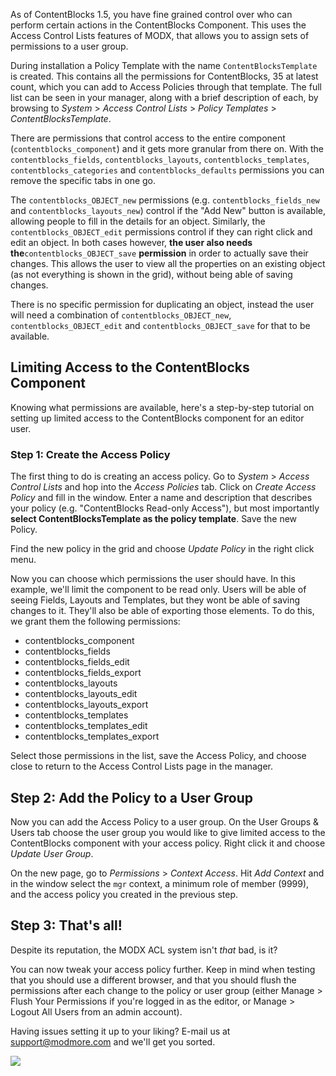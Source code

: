 As of ContentBlocks 1.5, you have fine grained control over who can perform certain actions in the ContentBlocks Component. This uses the Access Control Lists features of MODX, that allows you to assign sets of permissions to a user group.

During installation a Policy Template with the name `ContentBlocksTemplate` is created. This contains all the permissions for ContentBlocks, 35 at latest count, which you can add to Access Policies through that template. The full list can be seen in your manager, along with a brief description of each, by browsing to _System_ > _Access Control Lists_ > _Policy Templates_ > _ContentBlocksTemplate_.

There are permissions that control access to the entire component (`contentblocks_component`) and it gets more granular from there on. With the `contentblocks_fields`, `contentblocks_layouts`, `contentblocks_templates`, `contentblocks_categories` and `contentblocks_defaults` permissions you can remove the specific tabs in one go.

The `contentblocks_OBJECT_new` permissions (e.g. `contentblocks_fields_new` and `contentblocks_layouts_new`) control if the "Add New" button is available, allowing people to fill in the details for an object. Similarly, the `contentblocks_OBJECT_edit` permissions control if they can right click and edit an object. In both cases however, **the user also needs the**`contentblocks_OBJECT_save` **permission** in order to actually save their changes. This allows the user to view all the properties on an existing object (as not everything is shown in the grid), without being able of saving changes.

There is no specific permission for duplicating an object, instead the user will need a combination of `contentblocks_OBJECT_new`, `contentblocks_OBJECT_edit` and `contentblocks_OBJECT_save` for that to be available.

## Limiting Access to the ContentBlocks Component

Knowing what permissions are available, here's a step-by-step tutorial on setting up limited access to the ContentBlocks component for an editor user.

### Step 1: Create the Access Policy

The first thing to do is creating an access policy. Go to _System_ > _Access Control Lists_ and hop into the _Access Policies_ tab. Click on _Create Access Policy_ and fill in the window. Enter a name and description that describes your policy (e.g. "ContentBlocks Read-only Access"), but most importantly **select ContentBlocksTemplate as the policy template**. Save the new Policy.

Find the new policy in the grid and choose _Update Policy_ in the right click menu.

Now you can choose which permissions the user should have. In this example, we'll limit the component to be read only. Users will be able of seeing Fields, Layouts and Templates, but they wont be able of saving changes to it. They'll also be able of exporting those elements. To do this, we grant them the following permissions:

- contentblocks\_component
- contentblocks\_fields
- contentblocks\_fields\_edit
- contentblocks\_fields\_export
- contentblocks\_layouts
- contentblocks\_layouts\_edit
- contentblocks\_layouts\_export
- contentblocks\_templates
- contentblocks\_templates\_edit
- contentblocks\_templates\_export

Select those permissions in the list, save the Access Policy, and choose close to return to the Access Control Lists page in the manager.

## Step 2: Add the Policy to a User Group

Now you can add the Access Policy to a user group. On the User Groups & Users tab choose the user group you would like to give limited access to the ContentBlocks component with your access policy. Right click it and choose _Update User Group_.

On the new page, go to _Permissions_ > _Context Access_. Hit _Add Context_ and in the window select the `mgr` context, a minimum role of member (9999), and the access policy you created in the previous step.

## Step 3: That's all!

Despite its reputation, the MODX ACL system isn't _that_ bad, is it?

You can now tweak your access policy further. Keep in mind when testing that you should use a different browser, and that you should flush the permissions after each change to the policy or user group (either Manage > Flush Your Permissions if you're logged in as the editor, or Manage > Logout All Users from an admin account).

Having issues setting it up to your liking? E-mail us at support@modmore.com and we'll get you sorted.

 [ ![](https://assets.modmore.com/uploads/2016/04/contentblocks_limited_access.png)](https://assets.modmore.com/uploads/2016/04/contentblocks_limited_access.png)